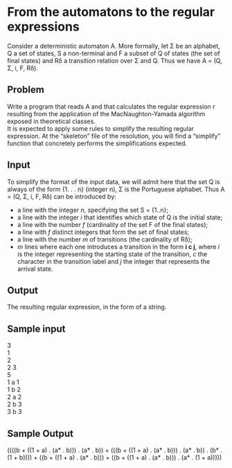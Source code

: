 # From the automatons to the regular expressions
Consider a deterministic automaton A. More formally, let Σ be an alphabet, Q a set of states, S a non-terminal and F a subset of Q of states (the set of final states) and Rδ a transition relation over Σ and Q. Thus we have A = (Q, Σ, i, F, Rδ).
## **Problem**
Write a program that reads A and that calculates the regular expression r resulting from the application of the MacNaughton-Yamada algorithm exposed in theoretical classes.  
It is expected to apply some rules to simplify the resulting regular expression. At the “skeleton” file of the resolution, you will find a “simplify” function that concretely performs the simplifications expected.
## **Input**
To simplify the format of the input data, we will admit here that the set Q is always of the form {1. . . n} (integer n), Σ is the Portuguese alphabet. 
Thus A = (Q, Σ, i, F, Rδ) can be introduced by:
- a line with the integer *n*, specifying the set S = {1..n};
- a line with the integer *i* that identifies which state of Q is the initial state;
- a line with the number *f* (cardinality of the set F of the final states);
- a line with *f* distinct integers that form the set of final states;
- a line with the number *m* of transitions (the cardinality of Rδ);
- *m* lines where each one introduces a transition in the form **i c j**, where *i* is the integer
representing the starting state of the transition, *c* the character in the transition label and *j* the
integer that represents the arrival state.

## **Output** 
The resulting regular expression, in the form of a string.
## **Sample input**
3  
1   
2  
2 3  
5  
1 a 1  
1 b 2  
2 a 2  
2 b 3  
3 b 3  

## **Sample Output**
((((b + ((1 + a) . (a* . b))) . (a* . b)) + (((b + ((1 + a) . (a* . b))) . (a* . b)) . (b* . (1 + b)))) + ((b + ((1 + a) . (a* . b))) + ((b + ((1 + a) . (a* . b))) . (a* . (1 + a)))))
